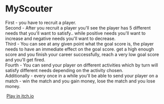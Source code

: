 # MyScouter


<p>First - you have to recruit a player.<br />Second - After you recruit a player you'll see the player has 5 different needs that you'll want to satisfy.. while positive needs you'll want to increase and negative needs you'll want to decrease.<br />Third - You can see at any given point what the goal score is, the player needs to have an immediate effect on the goal score. get a high enough score and you finish your career successfully, reach a very low goal score and you'll get fired.<br />Fourth - You can send your player on different activities which by turn will satisfy different needs depending on the activity chosen.<br />Additionally - every once in a while you'll be able to send your player on a match - win the match and you gain money, lose the match and you lose money.</p>
<p>&nbsp;<a href="https://mosheelhadad.itch.io/myscouter">Play in itch.io</a></p>
